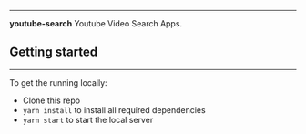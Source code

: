***
**youtube-search** Youtube Video Search Apps.

## Getting started
***
To get the running locally:
- Clone this repo
- `yarn install` to install all required dependencies
- `yarn start` to start the local server
